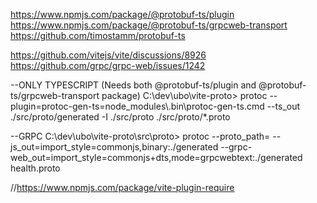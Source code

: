 https://www.npmjs.com/package/@protobuf-ts/plugin
https://www.npmjs.com/package/@protobuf-ts/grpcweb-transport
https://github.com/timostamm/protobuf-ts


https://github.com/vitejs/vite/discussions/8926
https://github.com/grpc/grpc-web/issues/1242

--ONLY TYPESCRIPT (Needs both @protobuf-ts/plugin and @protobuf-ts/grpcweb-transport package)
C:\dev\ubo\vite-proto> protoc --plugin=protoc-gen-ts=node_modules\\.bin\\protoc-gen-ts.cmd --ts_out ./src/proto/generated -I ./src/proto ./src/proto/*.proto

--GRPC
C:\dev\ubo\vite-proto\src\proto>
protoc --proto_path= --js_out=import_style=commonjs,binary:./generated --grpc-web_out=import_style=commonjs+dts,mode=grpcwebtext:./generated health.proto

//https://www.npmjs.com/package/vite-plugin-require

